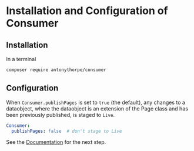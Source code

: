 # Installation and Configuration of Consumer

## Installation
In a terminal
```sh
composer require antonythorpe/consumer
```

## Configuration
When `Consumer.publishPages` is set to `true` (the default), any changes to a dataobject, where the dataobject is an extension of the Page class and has been previously published, is staged to `Live`.
```yaml
Consumer:
  publishPages: false  # don't stage to Live
```

See the [Documentation](documentation.md) for the next step.
